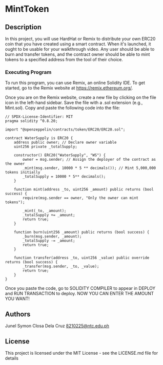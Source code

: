 # MintToken
## Description
In this project, you will use HardHat or Remix to distribute your own ERC20 coin that you have created using a smart contract. When it's launched, it ought to be usable for your walkthrough video. Any user should be able to burn and transfer tokens, and the contract owner should be able to mint tokens to a specified address from the tool of their choice.
### Executing Program
To run this program, you can use Remix, an online Solidity IDE. To get started, go to the Remix website at https://remix.ethereum.org/.

Once you are on the Remix website, create a new file by clicking on the file icon in the left-hand sidebar. Save the file with a .sol extension (e.g., Mint.sol). Copy and paste the following code into the file:

```
// SPDX-License-Identifier: MIT
pragma solidity ^0.8.20;

import "@openzeppelin/contracts/token/ERC20/ERC20.sol";

contract WaterSupply is ERC20 {
    address public owner; // Declare owner variable
    uint256 private _totalSupply;

    constructor() ERC20("WaterSupply", "WS") {
        owner = msg.sender; // Assign the deployer of the contract as the owner
        _mint(msg.sender, 10000 * 5 ** decimals()); // Mint 5,000,000 tokens initially
        _totalSupply = 10000 * 5** decimals();
    }

    function mint(address _to, uint256 _amount) public returns (bool success) {
        require(msg.sender == owner, "Only the owner can mint tokens");
        
        _mint(_to, _amount);
        _totalSupply += _amount;
        return true;
    }

    function burn(uint256 _amount) public returns (bool success) {
        _burn(msg.sender, _amount);
        _totalSupply -= _amount;
        return true;
    }

    function transfer(address _to, uint256 _value) public override returns (bool success) {
        _transfer(msg.sender, _to, _value);
        return true;
    }
}

```

Once you paste the code, go to SOLIDITY COMPILER to appear in DEPLOY and RUN TRANSACTION to deploy. NOW YOU CAN ENTER THE AMOUNT YOU WANT!

## Authors

Junel Symon Closa Dela Cruz
8210225@ntc.edu.ph


## License

This project is licensed under the MIT License - see the LICENSE.md file for details
